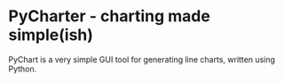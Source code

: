 # PyCharter - charting made simple(ish)

PyChart is a very simple GUI tool for generating line charts, written using Python.

